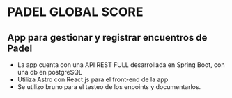 # PADEL GLOBAL SCORE

## App para gestionar y registrar encuentros de Padel

- La app cuenta con una API REST FULL desarrollada en Spring Boot, con una db en postgreSQL
- Utiliza Astro con React.js para el front-end de la app
- Se utilizo bruno para el testeo de los enpoints y documentarlos.
